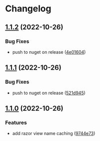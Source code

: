 # Changelog

## [1.1.2](https://github.com/Projektanker/razor-components/compare/1.1.1...1.1.2) (2022-10-26)


### Bug Fixes

* push to nuget on release ([4e01604](https://github.com/Projektanker/razor-components/commit/4e01604f0433d3bf1b8aa43167e878c4ab4d3c0d))

## [1.1.1](https://github.com/Projektanker/razor-components/compare/1.1.0...1.1.1) (2022-10-26)


### Bug Fixes

* push to nuget on release ([521d945](https://github.com/Projektanker/razor-components/commit/521d94585a65322aa8a9a8a58fbf3400d37d6b53))

## [1.1.0](https://github.com/Projektanker/razor-components/compare/1.0.0...1.1.0) (2022-10-26)


### Features

* add razor view name caching ([9744e73](https://github.com/Projektanker/razor-components/commit/9744e731fc3b389bccc75852960b47c311d61d78))
